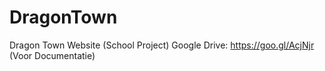 # DragonTown
Dragon Town Website (School Project)
Google Drive: https://goo.gl/AcjNjr (Voor Documentatie)
